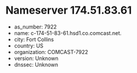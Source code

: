# Nameserver 174.51.83.61

* as_number: 7922
* name: c-174-51-83-61.hsd1.co.comcast.net.
* city: Fort Collins
* country: US
* organization: COMCAST-7922
* version: Unknown
* dnssec: Unknown
